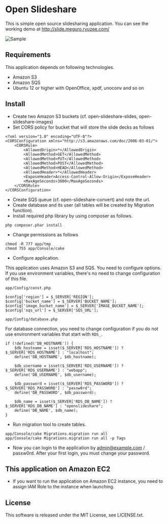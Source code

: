 # Open Slideshare

This is simple open source slidesharing application. You can see the working demo at http://slide.meguro.ryuzee.com/

![Sample](https://gist.github.com/ryuzee/7b02a2a1026b57614835/raw/31d991a88532331bf7e55af4ba05ba8b6fad9dc8/openslideshare.png")

## Requirements

This application depends on following technologies.

- Amazon S3
- Amazon SQS
- Ubuntu 12 or higher with OpenOffice, xpdf, unoconv and so on

## Install

- Create two Amazon S3 buckets (cf. open-slideshare-slides, open-slideshare-images)	
- Set CORS policy for bucket that will store the slide decks as follows

```
<?xml version="1.0" encoding="UTF-8"?>
<CORSConfiguration xmlns="http://s3.amazonaws.com/doc/2006-03-01/">
    <CORSRule>
        <AllowedOrigin>*</AllowedOrigin>
        <AllowedMethod>GET</AllowedMethod>
        <AllowedMethod>PUT</AllowedMethod>
        <AllowedMethod>POST</AllowedMethod>
        <AllowedMethod>HEAD</AllowedMethod>
        <AllowedHeader>*</AllowedHeader>
        <ExposeHeader>Access-Control-Allow-Origin</ExposeHeader>
        <MaxAgeSeconds>3000</MaxAgeSeconds>
    </CORSRule>
</CORSConfiguration>
```

- Create SQS queue (cf. open-slideshare-convert) and note the url.
- Create database and its user (all tables will be created by Migration function).
- Install required php library by using composer as follows.

```
php composer.phar install
```

- Change permissions as follows

```
chmod -R 777 app/tmp
chmod 755 app/Console/cake
```

- Configure application.

This application uses Amazon S3 and SQS. You need to configure options. If you use environment variables, there's no need to change configuration of this file.

`app/Config/const.php`

```
$config['region'] = $_SERVER['REGION'];
$config['bucket_name'] = $_SERVER['BUCKET_NAME'];
$config['image_bucket_name'] = $_SERVER['IMAGE_BUCKET_NAME'];
$config['sqs_url'] = $_SERVER['SQS_URL'];
```

`app/Config/database.php`

For database connection, you need to change configuration if you do not use environment variables that start with `RDS_`.

```
if (!defined('DB_HOSTNAME')) {
    $db_hostname = isset($_SERVER['RDS_HOSTNAME']) ? $_SERVER['RDS_HOSTNAME'] : "localhost";
    define('DB_HOSTNAME', $db_hostname);

    $db_username = isset($_SERVER['RDS_USERNAME']) ? $_SERVER['RDS_USERNAME'] : "webapp";
    define('DB_USERNAME', $db_username);

    $db_password = isset($_SERVER['RDS_PASSWORD']) ? $_SERVER['RDS_PASSWORD'] : "passw0rd";
    define('DB_PASSWORD', $db_password);

    $db_name = isset($_SERVER['RDS_DB_NAME']) ? $_SERVER['RDS_DB_NAME'] : "openslideshare";
    define('DB_NAME', $db_name);
}
```

- Run migration tool to create tables.

```
app/Console/cake Migrations.migration run all
app/Console/cake Migrations.migration run all -p Tags
```

- Now you can login to the application by admin@example.com / passw0rd. After your first login, you must change your password.

## This application on Amazon EC2

- If you want to run the application on Amazon EC2 instance, you need to assign IAM Role to the instance when launching.

## License

This software is released under the MIT License, see LICENSE.txt.
